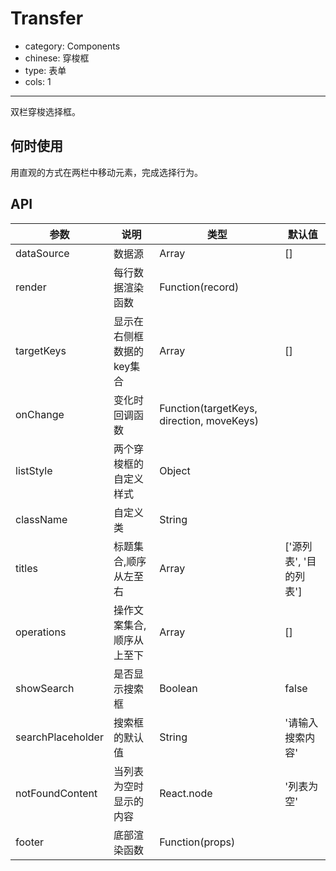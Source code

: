 # Transfer

- category: Components
- chinese: 穿梭框
- type: 表单
- cols: 1

---

双栏穿梭选择框。

## 何时使用

用直观的方式在两栏中移动元素，完成选择行为。

## API


| 参数      | 说明                                     | 类型       | 默认值 |
|-----------|------------------------------------------|------------|--------|
| dataSource | 数据源 | Array | [] |
| render | 每行数据渲染函数 | Function(record)  |     |
| targetKeys | 显示在右侧框数据的key集合 | Array  | [] |
| onChange | 变化时回调函数 | Function(targetKeys, direction, moveKeys) |  |
| listStyle | 两个穿梭框的自定义样式 | Object |  |
| className | 自定义类 | String |  |
| titles | 标题集合,顺序从左至右 | Array | ['源列表', '目的列表'] |
| operations | 操作文案集合,顺序从上至下 | Array | [] |
| showSearch | 是否显示搜索框 | Boolean | false |
| searchPlaceholder | 搜索框的默认值 | String | '请输入搜索内容' |
| notFoundContent | 当列表为空时显示的内容 | React.node | '列表为空'  |
| footer | 底部渲染函数 | Function(props) |  |  |
